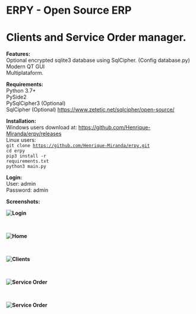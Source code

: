 # ERPY - Open Source ERP
# Clients and Service Order manager.

<b>Features:</b><br>
Optional encrypted sqlite3 database using SqlCipher. (Config database.py)<br>
Modern QT GUI<br>
Multiplataform.<br>

<b>Requirements:</b><br>
Python 3.7+<br>
PySide2<br>
PySqlCipher3 (Optional)<br>
SqlCipher (Optional) https://www.zetetic.net/sqlcipher/open-source/<br>

<b>Installation:</b><br>
Windows users download at: https://github.com/Henrique-Miranda/erpy/releases<br>
Linux users:<br>
<code>git clone https://github.com/Henrique-Miranda/erpy.git</code><br>
<code>cd erpy</code><br>
<code>pip3 install -r requirements.txt</code><br>
<code>python3 main.py</code><br>

<b>Login:</b><br>
User: admin<br>
Password: admin<br>

<b>Screenshots:<b><br>

![Login](https://raw.githubusercontent.com/Henrique-Miranda/erpy/master/screenshots/erpy_login.png)

<br>

![Home](https://raw.githubusercontent.com/Henrique-Miranda/erpy/master/screenshots/erpy_home.png)

<br>

![Clients](https://raw.githubusercontent.com/Henrique-Miranda/erpy/master/screenshots/erpy_clients.png)

<br>

![Service Order](https://raw.githubusercontent.com/Henrique-Miranda/erpy/master/screenshots/erpy_serviceorder.png)

<br>

![Service Order](https://raw.githubusercontent.com/Henrique-Miranda/erpy/master/screenshots/erpy_serviceorder2.png)
